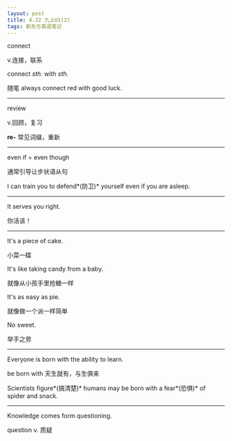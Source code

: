 ```yaml
---
layout: post
title: 4.22 九上U1(2)
tags: 新东方英语笔记
---
```

connect

v.连接，联系

connect *sth.* with *sth.*

随笔 always connect red with good luck.

-------

review

v.回顾，复习

**re-** 常见词缀，重新

-------

even if = even though

通常引导让步状语从句

I can train you to defend*(防卫)* yourself even if you are asleep.

-------

It serves you right.

你活该！

-------

It's a piece of cake.

小菜一碟

It's like taking candy from a baby.

就像从小孩手里抢糖一样

It's as easy as pie.

就像做一个派一样简单

No sweet.

举手之劳

-------

Everyone is born with the ability to learn.

be born with 天生就有，与生俱来

Scientists figure*(搞清楚)* humans may be born with a fear*(恐惧)* of spider and snack.

-------

Knowledge comes form questioning.

question v. 质疑